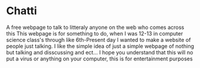 # Chatti
A free webpage to talk to litteraly anyone on the web who comes across this
This webpage is for something to do, when I was 12-13 in computer science class's through like 6th-Present day I wanted to make a website of people just talking. I like the simple
idea of just a simple webpage of nothing but talking and disscussing and ect...
I hope you understand that this will no put a virus or anything on your computer, this is for entertainment purposes
